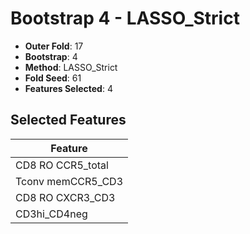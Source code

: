 # Bootstrap 4 - LASSO_Strict

- **Outer Fold**: 17
- **Bootstrap**: 4
- **Method**: LASSO_Strict
- **Fold Seed**: 61
- **Features Selected**: 4

## Selected Features

| Feature |
|---------|
| CD8 RO CCR5_total |
| Tconv memCCR5_CD3 |
| CD8 RO CXCR3_CD3 |
| CD3hi_CD4neg |
